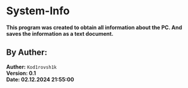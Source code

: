 # System-Info

**This program was created to obtain all information about the PC. And saves the information as a text document.**

## By Auther:
**Auther:** ``Kod1rovsh1k``  
**Version: 0.1**  
**Date: 02.12.2024 21:55:00**  

